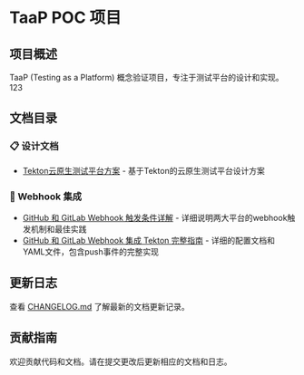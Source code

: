 # TaaP POC 项目





## 项目概述

TaaP (Testing as a Platform) 概念验证项目，专注于测试平台的设计和实现。 123

## 文档目录

### 📋 设计文档
- [Tekton云原生测试平台方案](docs/design/Tekton云原生测试平台方案.md) - 基于Tekton的云原生测试平台设计方案

### 📡 Webhook 集成
- [GitHub 和 GitLab Webhook 触发条件详解](docs/webhook-trigger-conditions.md) - 详细说明两大平台的webhook触发机制和最佳实践
- [GitHub 和 GitLab Webhook 集成 Tekton 完整指南](docs/tekton-webhook-integration-guide.md) - 详细的配置文档和YAML文件，包含push事件的完整实现

## 更新日志

查看 [CHANGELOG.md](docs/CHANGELOG.md) 了解最新的文档更新记录。

## 贡献指南

欢迎贡献代码和文档。请在提交更改后更新相应的文档和日志。
